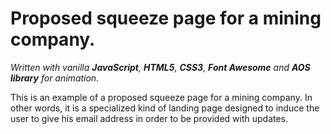 # Proposed squeeze page for a mining company.
*Written with vanilla __JavaScript__,  __HTML5__,  __CSS3__,  __Font Awesome__ and  __AOS library__ for animation.*

This is an example of a proposed squeeze page for a mining company. In other words, it is a specialized kind of landing page designed
to induce the user to give his email address in order to be provided with updates.
